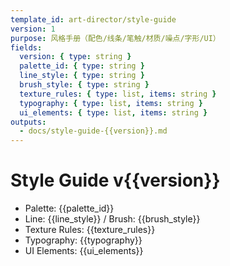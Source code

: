 ```yaml
---
template_id: art-director/style-guide
version: 1
purpose: 风格手册（配色/线条/笔触/材质/噪点/字形/UI）
fields:
  version: { type: string }
  palette_id: { type: string }
  line_style: { type: string }
  brush_style: { type: string }
  texture_rules: { type: list, items: string }
  typography: { type: list, items: string }
  ui_elements: { type: list, items: string }
outputs:
  - docs/style-guide-{{version}}.md
---
```


# Style Guide v{{version}}

- Palette: {{palette_id}}
- Line: {{line_style}} / Brush: {{brush_style}}
- Texture Rules: {{texture_rules}}
- Typography: {{typography}}
- UI Elements: {{ui_elements}}
